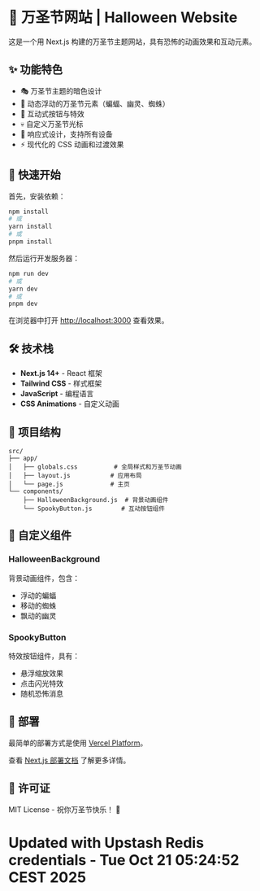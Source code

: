 # 🎃 万圣节网站 | Halloween Website

这是一个用 Next.js 构建的万圣节主题网站，具有恐怖的动画效果和互动元素。

## ✨ 功能特色

- 🎭 万圣节主题的暗色设计
- 👻 动态浮动的万圣节元素（蝙蝠、幽灵、蜘蛛）
- 🎃 互动式按钮与特效
- 💀 自定义万圣节光标
- 🌙 响应式设计，支持所有设备
- ⚡ 现代化的 CSS 动画和过渡效果

## 🚀 快速开始

首先，安装依赖：

```bash
npm install
# 或
yarn install
# 或
pnpm install
```

然后运行开发服务器：

```bash
npm run dev
# 或
yarn dev
# 或
pnpm dev
```

在浏览器中打开 [http://localhost:3000](http://localhost:3000) 查看效果。

## 🛠️ 技术栈

- **Next.js 14+** - React 框架
- **Tailwind CSS** - 样式框架
- **JavaScript** - 编程语言
- **CSS Animations** - 自定义动画

## 📁 项目结构

```
src/
├── app/
│   ├── globals.css          # 全局样式和万圣节动画
│   ├── layout.js           # 应用布局
│   └── page.js             # 主页
└── components/
    ├── HalloweenBackground.js  # 背景动画组件
    └── SpookyButton.js        # 互动按钮组件
```

## 🎨 自定义组件

### HalloweenBackground
背景动画组件，包含：
- 浮动的蝙蝠
- 移动的蜘蛛
- 飘动的幽灵

### SpookyButton
特效按钮组件，具有：
- 悬浮缩放效果
- 点击闪光特效
- 随机恐怖消息

## 🌟 部署

最简单的部署方式是使用 [Vercel Platform](https://vercel.com/new?utm_medium=default-template&filter=next.js&utm_source=create-next-app&utm_campaign=create-next-app-readme)。

查看 [Next.js 部署文档](https://nextjs.org/docs/app/building-your-application/deploying) 了解更多详情。

## 📄 许可证

MIT License - 祝你万圣节快乐！ 🎃
# Updated with Upstash Redis credentials - Tue Oct 21 05:24:52 CEST 2025
